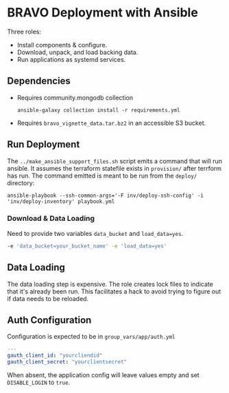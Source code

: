 # BRAVO Deployment with Ansible

Three roles:
- Install components & configure.
- Download, unpack, and load backing data.
- Run applications as systemd services.

## Dependencies
- Requires community.mongodb collection
    ```
    ansible-galaxy collection install -r requirements.yml
    ```
- Requires `bravo_vignette_data.tar.bz2` in an accessible S3 bucket.

## Run Deployment
The `../make_ansible_support_files.sh` script emits a command that will run ansible.
It assumes the terraform statefile exists in `provision/` after terrform has run.
The command emitted is meant to be run from the `deploy/` directory:
```
ansible-playbook --ssh-common-args='-F inv/deploy-ssh-config' -i 'inv/deploy-inventory' playbook.yml
```

### Download & Data Loading
Need to provide two variables `data_bucket` and `load_data=yes`.
```sh
-e 'data_bucket=your_bucket_name' -e 'load_data=yes'
```

## Data Loading
The data loading step is expensive.
The role creates lock files to indicate that it's already been run.
This facilitates a hack to avoid trying to figure out if data needs to be reloaded.

## Auth Configuration
Configuration is expected to be in `group_vars/app/auth.yml`
```yml
---
gauth_client_id: "yourcliendid"
gauth_client_secret: "yourclientsecret"
```
When absent, the application config will leave values empty and set `DISABLE_LOGIN` to `true`.
